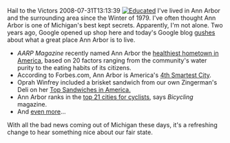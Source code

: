 Hail to the Victors
2008-07-31T13:13:39
[![Educated](/cdn/images/blog/HailtotheVictors_81BE/Educated_thumb.jpg)](/cdn/images/blog/HailtotheVictors_81BE/Educated.jpg) I've lived in Ann Arbor and the surrounding area since the Winter of 1979. I've often thought Ann Arbor is one of Michigan's best kept secrets. Apparently, I'm not alone. Two years ago, Google opened up shop here and today's Google blog [gushes](http://googleblog.blogspot.com/2008/07/hello-from-a2.html) about what a great place Ann Arbor is to live.

  * _AARP Magazine_ recently named Ann Arbor the [healthiest hometown in America](http://www.aarpmagazine.org/lifestyle/healthiest_hometowns.html/page=2), based on 20 factors ranging from the community's water purity to the eating habits of its citizens. 
  * According to Forbes.com, Ann Arbor is America's [4th Smartest City](http://www.forbes.com/2008/02/07/americas-smartest-cities-oped-cx_apa_0207smartest_slide_5.html?thisSpeed=15000). 
  * Oprah Winfrey included a brisket sandwich from our own Zingerman's Deli on her [Top Sandwiches in America.](http://blog.mlive.com/annarbornews/2008/05/zingermans_deli_makes_oprahs_l.html)
  * Ann Arbor ranks in the [top 21 cities for cyclists](http://www.bicycling.com/article/1,6610,s1-2-16-14593-9,00.html), says _Bicycling_ magazine. 
  * And [even more](http://www.concentratemedia.com/features/AnnArborList0017.aspx?utm_campaign=How%20We%20Stack%20Up&utm_medium=Email&utm_source=VerticalResponse&utm_term=Ann%20Arbor%27s%20On%20The%20List)... 

With all the bad news coming out of Michigan these days, it's a refreshing change to hear something nice about our fair state.
